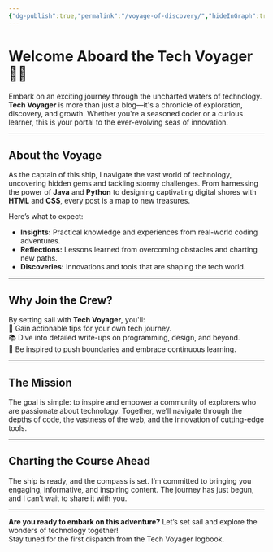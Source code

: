 ```yaml
---
{"dg-publish":true,"permalink":"/voyage-of-discovery/","hideInGraph":true,"tags":["gardenEntry"],"noteIcon":""}
---
```


# Welcome Aboard the **Tech Voyager** 🌊⚓

Embark on an exciting journey through the uncharted waters of technology. **Tech Voyager** is more than just a blog—it's a chronicle of exploration, discovery, and growth. Whether you're a seasoned coder or a curious learner, this is your portal to the ever-evolving seas of innovation.

---

## **About the Voyage**

As the captain of this ship, I navigate the vast world of technology, uncovering hidden gems and tackling stormy challenges. From harnessing the power of **Java** and **Python** to designing captivating digital shores with **HTML** and **CSS**, every post is a map to new treasures.

Here’s what to expect:  
- **Insights:** Practical knowledge and experiences from real-world coding adventures.  
- **Reflections:** Lessons learned from overcoming obstacles and charting new paths.  
- **Discoveries:** Innovations and tools that are shaping the tech world.  

---

## **Why Join the Crew?**

By setting sail with **Tech Voyager**, you'll:  
🚀 Gain actionable tips for your own tech journey.  
📚 Dive into detailed write-ups on programming, design, and beyond.  
🌟 Be inspired to push boundaries and embrace continuous learning.

---

## **The Mission**

The goal is simple: to inspire and empower a community of explorers who are passionate about technology. Together, we’ll navigate through the depths of code, the vastness of the web, and the innovation of cutting-edge tools.

---

## **Charting the Course Ahead**

The ship is ready, and the compass is set. I’m committed to bringing you engaging, informative, and inspiring content. The journey has just begun, and I can’t wait to share it with you.

---

**Are you ready to embark on this adventure?** Let’s set sail and explore the wonders of technology together!  
Stay tuned for the first dispatch from the Tech Voyager logbook.  
